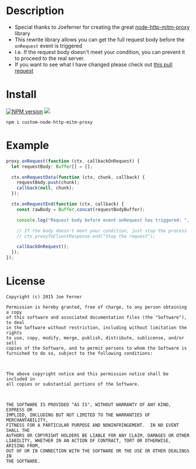 # Description

- Special thanks to Joeferner for creating the great [node-http-mitm-proxy](https://github.com/joeferner/node-http-mitm-proxy) library
- This rewrite library allows you can get the full request body before the `onRequest` event is triggered
- I.e. If the request body doesn't meet your condition, you can prevent it to proceed to the real server.
- If you want to see what I have changed please check out [this pull request](https://github.com/kics223w1/custom-node-http-mitm-proxy/commit/12d8d94a127ac06182d8dcbcafbaa224a82df7de)

# Install

[![NPM version](https://img.shields.io/npm/v/custom-node-http-mitm-proxy.svg)](https://www.npmjs.com/package/custom-node-http-mitm-proxy)
[![](https://david-dm.org/joeferner/node-http-mitm-proxy.svg)](https://www.npmjs.com/package/custom-node-http-mitm-proxy)

`npm i custom-node-http-mitm-proxy`

# Example

```ts
proxy.onRequest(function (ctx, callbackOnRequest) {
  let requestBody: Buffer[] = [];

  ctx.onRequestData(function (ctx, chunk, callback) {
    requestBody.push(chunk);
    callback(null, chunk);
  });

  ctx.onRequestEnd(function (ctx, callback) {
    const rawBody = Buffer.concat(requestBodyBuffer);

    console.log("Request body before event onRequest has triggered: ", rawBody);

    // If the body doesn't meet your condition, just stop the process
    // ctx.proxyToClientResponse.end("Stop the request");

    callbackOnRequest();
  });
});
```


# License

```
Copyright (c) 2015 Joe Ferner

Permission is hereby granted, free of charge, to any person obtaining a copy
of this software and associated documentation files (the "Software"), to deal
in the Software without restriction, including without limitation the rights
to use, copy, modify, merge, publish, distribute, sublicense, and/or sell
copies of the Software, and to permit persons to whom the Software is
furnished to do so, subject to the following conditions:



The above copyright notice and this permission notice shall be included in
all copies or substantial portions of the Software.



THE SOFTWARE IS PROVIDED "AS IS", WITHOUT WARRANTY OF ANY KIND, EXPRESS OR
IMPLIED, INCLUDING BUT NOT LIMITED TO THE WARRANTIES OF MERCHANTABILITY,
FITNESS FOR A PARTICULAR PURPOSE AND NONINFRINGEMENT.  IN NO EVENT SHALL THE
AUTHORS OR COPYRIGHT HOLDERS BE LIABLE FOR ANY CLAIM, DAMAGES OR OTHER
LIABILITY, WHETHER IN AN ACTION OF CONTRACT, TORT OR OTHERWISE, ARISING FROM,
OUT OF OR IN CONNECTION WITH THE SOFTWARE OR THE USE OR OTHER DEALINGS IN
THE SOFTWARE.
```
